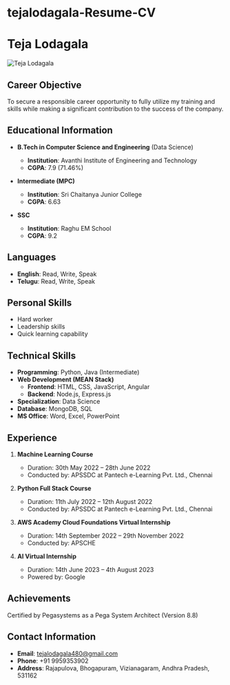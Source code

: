 # tejalodagala-Resume-CV

# Teja Lodagala

![Teja Lodagala](https://media.licdn.com/dms/image/v2/D5603AQHuf8zdmje3Hg/profile-displayphoto-shrink_200_200/profile-displayphoto-shrink_200_200/0/1692514745772?e=2147483647&v=beta&t=8PRU5slV7Q3OxZo7gvh-avgxJ2tpsPXGTQy8cY9UYaQ)

## Career Objective  
To secure a responsible career opportunity to fully utilize my training and skills while making a significant contribution to the success of the company.

## Educational Information  
- **B.Tech in Computer Science and Engineering** (Data Science)  
  - **Institution**: Avanthi Institute of Engineering and Technology  
  - **CGPA**: 7.9 (71.46%)  

- **Intermediate (MPC)**  
  - **Institution**: Sri Chaitanya Junior College  
  - **CGPA**: 6.63  

- **SSC**  
  - **Institution**: Raghu EM School  
  - **CGPA**: 9.2  

## Languages  
- **English**: Read, Write, Speak  
- **Telugu**: Read, Write, Speak  

## Personal Skills  
- Hard worker  
- Leadership skills  
- Quick learning capability  

## Technical Skills  
- **Programming**: Python, Java (Intermediate)  
- **Web Development (MEAN Stack)**  
  - **Frontend**: HTML, CSS, JavaScript, Angular  
  - **Backend**: Node.js, Express.js  
- **Specialization**: Data Science  
- **Database**: MongoDB, SQL  
- **MS Office**: Word, Excel, PowerPoint  

## Experience  
1. **Machine Learning Course**  
   - Duration: 30th May 2022 – 28th June 2022  
   - Conducted by: APSSDC at Pantech e-Learning Pvt. Ltd., Chennai  

2. **Python Full Stack Course**  
   - Duration: 11th July 2022 – 12th August 2022  
   - Conducted by: APSSDC at Pantech e-Learning Pvt. Ltd., Chennai  

3. **AWS Academy Cloud Foundations Virtual Internship**  
   - Duration: 14th September 2022 – 29th November 2022  
   - Conducted by: APSCHE  

4. **AI Virtual Internship**  
   - Duration: 14th June 2023 – 4th August 2023  
   - Powered by: Google  

## Achievements  
Certified by Pegasystems as a Pega System Architect (Version 8.8)

## Contact Information  
- **Email**: tejalodagala480@gmail.com  
- **Phone**: +91 9959353902  
- **Address**: Rajapulova, Bhogapuram, Vizianagaram, Andhra Pradesh, 531162
